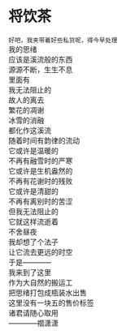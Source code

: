 # 将饮茶
`好吧，我夹带着好些私货呢，得今早处理`  
我的思绪 \
应该是溪流般的东西 \
源源不断，生生不息 \
里面有 \
我无法阻止的 \
故人的离去 \
繁花的凋谢 \
冰雪的消融 \
都化作这溪流 \
随着时间有韵律的流动 \
它或许是温暖的 \
不再有融雪时的严寒 \
它或许是生机盎然的 \
不再有花谢时的残败 \
它或许是清甜的 \
不再有离别时的苦涩 \
但我无法阻止的 \
它就这样流逝着 \
不舍昼夜 \
我却想了个法子 \
让它流去更远的时空 \
于是———— \
我来到了这里 \
作为大自然的搬运工 \
把思绪打包成瓶装水出售 \
这里没有一块五的售价标签 \
诸君请随心取用 \
       ————禤潇潇


